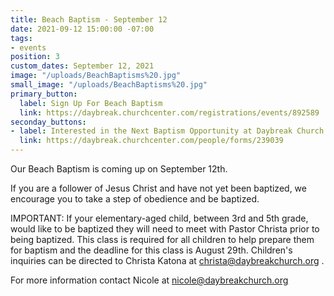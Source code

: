 ```yaml
---
title: Beach Baptism - September 12
date: 2021-09-12 15:00:00 -07:00
tags:
- events
position: 3
custom_dates: September 12, 2021
image: "/uploads/BeachBaptisms%20.jpg"
small_image: "/uploads/BeachBaptisms%20.jpg"
primary_button:
  label: Sign Up For Beach Baptism
  link: https://daybreak.churchcenter.com/registrations/events/892589
seconday_buttons:
- label: Interested in the Next Baptism Opportunity at Daybreak Church
  link: https://daybreak.churchcenter.com/people/forms/239039
---
```


Our Beach Baptism is coming up on September 12th. 

If you are a follower of Jesus Christ and have not yet been baptized, we encourage you to take a step of obedience and be baptized. 

IMPORTANT: If your elementary-aged child, between 3rd and 5th grade, would like to be baptized they will need to meet with Pastor Christa prior to being baptized. This class is required for all children to help prepare them for baptism and the deadline for this class is August 29th. Children's inquiries can be directed to Christa Katona at christa@daybreakchurch.org .

For more information contact Nicole at nicole@daybreakchurch.org